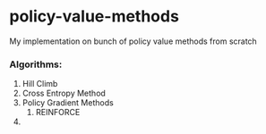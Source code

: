 # policy-value-methods
My implementation on bunch of policy value methods from scratch
### Algorithms:
<ol>
  <li>Hill Climb</li>
  <li>Cross Entropy Method</li>
  <li>Policy Gradient Methods
    <ol>
      <li>REINFORCE</li>
    </ol>
  </li>
  <li></li>
</ol>
